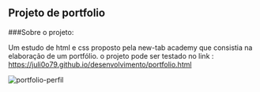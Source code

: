 ## Projeto de portfolio

###Sobre o projeto:

Um estudo de html e css proposto pela new-tab academy que consistia na elaboração de um portfólio.
o projeto pode ser testado no link : https://juli0o79.github.io/desenvolvimento/portfolio.html

![portfolio-perfil](https://user-images.githubusercontent.com/68382630/106007602-3fb2ad00-6095-11eb-96c9-61df00bd1ecf.png)

